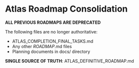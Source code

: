 # Atlas Roadmap Consolidation

**ALL PREVIOUS ROADMAPS ARE DEPRECATED**

The following files are no longer authoritative:
- ATLAS_COMPLETION_FINAL_TASKS.md
- Any other *ROADMAP*.md files
- Planning documents in docs/ directory

**SINGLE SOURCE OF TRUTH**: ATLAS_DEFINITIVE_ROADMAP.md
